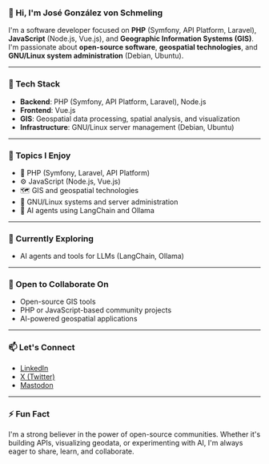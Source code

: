 ### 👋 Hi, I'm José González von Schmeling

I'm a software developer focused on **PHP** (Symfony, API Platform, Laravel), **JavaScript** (Node.js, Vue.js), and **Geographic Information Systems (GIS)**. I'm passionate about **open-source software**, **geospatial technologies**, and **GNU/Linux system administration** (Debian, Ubuntu).

---

### 🚀 Tech Stack

- **Backend**: PHP (Symfony, API Platform, Laravel), Node.js  
- **Frontend**: Vue.js  
- **GIS**: Geospatial data processing, spatial analysis, and visualization  
- **Infrastructure**: GNU/Linux server management (Debian, Ubuntu)

---

### 💬 Topics I Enjoy

- 🐘 PHP (Symfony, Laravel, API Platform)  
- ⚙️ JavaScript (Node.js, Vue.js)  
- 🗺️ GIS and geospatial technologies  
- 🐧 GNU/Linux systems and server administration  
- 🤖 AI agents using LangChain and Ollama  

---

### 🌱 Currently Exploring
 
- AI agents and tools for LLMs (LangChain, Ollama)

---

### 👯 Open to Collaborate On

- Open-source GIS tools  
- PHP or JavaScript-based community projects  
- AI-powered geospatial applications  

---

### 📫 Let's Connect

- [LinkedIn](https://www.linkedin.com/in/jos%C3%A9-alberto-g-b1b7b899/)  
- [X (Twitter)](https://x.com/josego85py)  
- [Mastodon](https://mastodon.social/@josego)

---

### ⚡ Fun Fact

I'm a strong believer in the power of open-source communities. Whether it's building APIs, visualizing geodata, or experimenting with AI, I'm always eager to share, learn, and collaborate.
